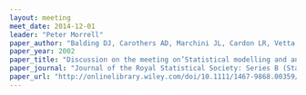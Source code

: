 ```yaml
---
layout: meeting
meet_date: 2014-12-01
leader: "Peter Morrell"
paper_author: "Balding DJ, Carothers AD, Marchini JL, Cardon LR, Vetta A et al."
paper_year: 2002
paper_title: "Discussion on the meeting on’Statistical modelling and analysis of genetic data’"
paper_journal: "Journal of the Royal Statistical Society: Series B (Statistical Methodology) 64: 737-775"
paper_url: "http://onlinelibrary.wiley.com/doi/10.1111/1467-9868.00359/abstract"
---
```

